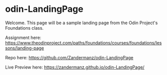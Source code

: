 # odin-LandingPage

Welcome. This page will be a sample landing page from the Odin Project's Foundations class.

Assignment here: https://www.theodinproject.com/paths/foundations/courses/foundations/lessons/landing-page

Repo here: https://github.com/Zandermanz/odin-LandingPage

Live Preview here: https://zandermanz.github.io/odin-LandingPage/